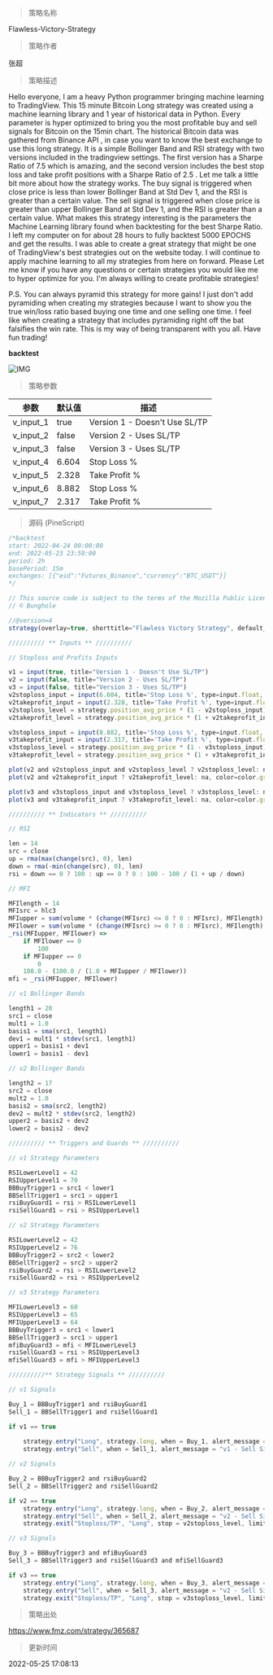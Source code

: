 
> 策略名称

Flawless-Victory-Strategy

> 策略作者

张超

> 策略描述

Hello everyone, I am a heavy Python programmer bringing machine learning to TradingView. This 15 minute Bitcoin Long strategy was created using a machine learning library and 1 year of historical data in Python. Every parameter is hyper optimized to bring you the most profitable buy and sell signals for Bitcoin on the 15min chart. The historical Bitcoin data was gathered from Binance API , in case you want to know the best exchange to use this long strategy. It is a simple Bollinger Band and RSI strategy with two versions included in the tradingview settings. The first version has a Sharpe Ratio of 7.5 which is amazing, and the second version includes the best stop loss and take profit positions with a Sharpe Ratio of 2.5 . Let me talk a little bit more about how the strategy works. The buy signal is triggered when close price is less than lower Bollinger Band at Std Dev 1, and the RSI is greater than a certain value. The sell signal is triggered when close price is greater than upper Bollinger Band at Std Dev 1, and the RSI is greater than a certain value. What makes this strategy interesting is the parameters the Machine Learning library found when backtesting for the best Sharpe Ratio. I left my computer on for about 28 hours to fully backtest 5000 EPOCHS and get the results. I was able to create a great strategy that might be one of TradingView's best strategies out on the website today. I will continue to apply machine learning to all my strategies from here on forward. Please Let me know if you have any questions or certain strategies you would like me to hyper optimize for you. I'm always willing to create profitable strategies!

P.S. You can always pyramid this strategy for more gains! I just don't add pyramiding when creating my strategies because I want to show you the true win/loss ratio based buying one time and one selling one time. I feel like when creating a strategy that includes pyramiding right off the bat falsifies the win rate. This is my way of being transparent with you all. Have fun trading!


**backtest**

 ![IMG](https://www.fmz.com/upload/asset/196cd937cba374aaca1.png) 

> 策略参数



|参数|默认值|描述|
|----|----|----|
|v_input_1|true|Version 1 - Doesn't Use SL/TP|
|v_input_2|false|Version 2 - Uses SL/TP|
|v_input_3|false|Version 3 - Uses SL/TP|
|v_input_4|6.604|Stop Loss %|
|v_input_5|2.328|Take Profit %|
|v_input_6|8.882|Stop Loss %|
|v_input_7|2.317|Take Profit %|


> 源码 (PineScript)

``` javascript
/*backtest
start: 2022-04-24 00:00:00
end: 2022-05-23 23:59:00
period: 2h
basePeriod: 15m
exchanges: [{"eid":"Futures_Binance","currency":"BTC_USDT"}]
*/

// This source code is subject to the terms of the Mozilla Public License 2.0 at https://mozilla.org/MPL/2.0/
// © Bunghole

//@version=4
strategy(overlay=true, shorttitle="Flawless Victory Strategy", default_qty_type = strategy.percent_of_equity, initial_capital = 100000, default_qty_value = 100, pyramiding = 0, title="Flawless Victory Strategy", currency = 'USD')

////////// ** Inputs ** //////////

// Stoploss and Profits Inputs

v1 = input(true, title="Version 1 - Doesn't Use SL/TP")
v2 = input(false, title="Version 2 - Uses SL/TP")
v3 = input(false, title="Version 3 - Uses SL/TP")
v2stoploss_input = input(6.604, title='Stop Loss %', type=input.float, minval=0.01)/100
v2takeprofit_input = input(2.328, title='Take Profit %', type=input.float, minval=0.01)/100
v2stoploss_level = strategy.position_avg_price * (1 - v2stoploss_input)
v2takeprofit_level = strategy.position_avg_price * (1 + v2takeprofit_input)

v3stoploss_input = input(8.882, title='Stop Loss %', type=input.float, minval=0.01)/100
v3takeprofit_input = input(2.317, title='Take Profit %', type=input.float, minval=0.01)/100
v3stoploss_level = strategy.position_avg_price * (1 - v3stoploss_input)
v3takeprofit_level = strategy.position_avg_price * (1 + v3takeprofit_input)

plot(v2 and v2stoploss_input and v2stoploss_level ? v2stoploss_level: na, color=color.red, style=plot.style_linebr, linewidth=2, title="v2 Stoploss")
plot(v2 and v2takeprofit_input ? v2takeprofit_level: na, color=color.green, style=plot.style_linebr, linewidth=2, title="v2 Profit")

plot(v3 and v3stoploss_input and v3stoploss_level ? v3stoploss_level: na, color=color.red, style=plot.style_linebr, linewidth=2, title="v3 Stoploss")
plot(v3 and v3takeprofit_input ? v3takeprofit_level: na, color=color.green, style=plot.style_linebr, linewidth=2, title="v3 Profit")

////////// ** Indicators ** //////////

// RSI

len = 14
src = close
up = rma(max(change(src), 0), len)
down = rma(-min(change(src), 0), len)
rsi = down == 0 ? 100 : up == 0 ? 0 : 100 - 100 / (1 + up / down)

// MFI

MFIlength = 14
MFIsrc = hlc3
MFIupper = sum(volume * (change(MFIsrc) <= 0 ? 0 : MFIsrc), MFIlength)
MFIlower = sum(volume * (change(MFIsrc) >= 0 ? 0 : MFIsrc), MFIlength)
_rsi(MFIupper, MFIlower) =>
    if MFIlower == 0
        100
    if MFIupper == 0
        0
	100.0 - (100.0 / (1.0 + MFIupper / MFIlower))
mfi = _rsi(MFIupper, MFIlower)

// v1 Bollinger Bands

length1 = 20
src1 = close
mult1 = 1.0
basis1 = sma(src1, length1)
dev1 = mult1 * stdev(src1, length1)
upper1 = basis1 + dev1
lower1 = basis1 - dev1

// v2 Bollinger Bands

length2 = 17
src2 = close
mult2 = 1.0
basis2 = sma(src2, length2)
dev2 = mult2 * stdev(src2, length2)
upper2 = basis2 + dev2
lower2 = basis2 - dev2

////////// ** Triggers and Guards ** //////////

// v1 Strategy Parameters

RSILowerLevel1 = 42
RSIUpperLevel1 = 70
BBBuyTrigger1 = src1 < lower1
BBSellTrigger1 = src1 > upper1
rsiBuyGuard1 = rsi > RSILowerLevel1
rsiSellGuard1 = rsi > RSIUpperLevel1

// v2 Strategy Parameters

RSILowerLevel2 = 42
RSIUpperLevel2 = 76
BBBuyTrigger2 = src2 < lower2
BBSellTrigger2 = src2 > upper2
rsiBuyGuard2 = rsi > RSILowerLevel2
rsiSellGuard2 = rsi > RSIUpperLevel2

// v3 Strategy Parameters

MFILowerLevel3 = 60
RSIUpperLevel3 = 65
MFIUpperLevel3 = 64
BBBuyTrigger3 = src1 < lower1
BBSellTrigger3 = src1 > upper1
mfiBuyGuard3 = mfi < MFILowerLevel3
rsiSellGuard3 = rsi > RSIUpperLevel3
mfiSellGuard3 = mfi > MFIUpperLevel3 

//////////** Strategy Signals ** //////////

// v1 Signals

Buy_1 = BBBuyTrigger1 and rsiBuyGuard1
Sell_1 = BBSellTrigger1 and rsiSellGuard1

if v1 == true
    
    strategy.entry("Long", strategy.long, when = Buy_1, alert_message = "v1 - Buy Signal!")
    strategy.entry("Sell", when = Sell_1, alert_message = "v1 - Sell Signal!")

// v2 Signals

Buy_2 = BBBuyTrigger2 and rsiBuyGuard2
Sell_2 = BBSellTrigger2 and rsiSellGuard2

if v2 == true
    strategy.entry("Long", strategy.long, when = Buy_2, alert_message = "v2 - Buy Signal!")
    strategy.entry("Sell", when = Sell_2, alert_message = "v2 - Sell Signal!")
    strategy.exit("Stoploss/TP", "Long", stop = v2stoploss_level, limit = v2takeprofit_level)

// v3 Signals

Buy_3 = BBBuyTrigger3 and mfiBuyGuard3
Sell_3 = BBSellTrigger3 and rsiSellGuard3 and mfiSellGuard3

if v3 == true
    strategy.entry("Long", strategy.long, when = Buy_3, alert_message = "v2 - Buy Signal!")
    strategy.entry("Sell", when = Sell_3, alert_message = "v2 - Sell Signal!")
    strategy.exit("Stoploss/TP", "Long", stop = v3stoploss_level, limit = v3takeprofit_level)


```

> 策略出处

https://www.fmz.com/strategy/365687

> 更新时间

2022-05-25 17:08:13
